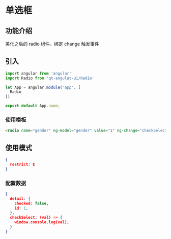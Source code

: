 # 单选框

## 功能介绍

美化之后的 radio 组件。绑定 change 触发事件

## 引入

```javascript
import angular from 'angular'
import Radio from 'qt-angulat-ui/Radio'

let App = angular.module('app', [
  Radio
])

export default App.name;
```

### 使用模板

```html
<radio name="gender" ng-model="gender" value="1" ng-change="checkSelect(gender)"></radio>
```

## 使用模式

```JSON
{
  restrict: E
}
```

### 配置数据

```JSON
{
  detail: {
    checked: false,
    id: 1,
  },
  checkSelect: (val) => {
    window.console.log(val);
  }
}
```
